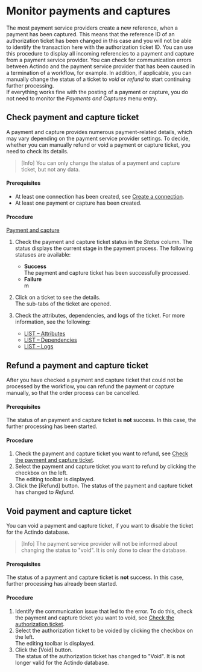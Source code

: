 # Monitor payments and captures

The most payment service providers create a new reference, when a payment has been captured. This means that the reference ID of an authorization ticket has been changed in this case and you will not be able to identify the transaction here with the authorization ticket ID.
You can use this procedure to display all incoming referencies to a payment and capture from a payment service provider.  You can check for communication errors between Actindo and the payment service provider that has been caused in a termination of a workflow, for example. In addition, if applicable, you can manually change the status of a ticket to *void* or *refund* to start continuing further processing.       
If everything works fine with the posting of a payment or capture, you do not need to monitor the *Payments and Captures* menu entry.   

## Check payment and capture ticket

A payment and capture provides numerous payment-related details, which may vary depending on the payment service provider settings. To decide, whether you can manually refund or void a payment or capture ticket, you need to check its details.
> [Info] You can only change the status of a payment and capture ticket, but not any data.

#### Prerequisites

- At least one connection has been created, see [Create a connection](../Integration/01_ManageConnections.md#create-a-connection).
- At least one payment or capture has been created.

#### Procedure
[Payment and capture](../../Assets/Screenshots/Payments/PaymentsAndCaptures/DispatchNotes.png "[Payment and capture ticket]")

1. Check the payment and capture ticket status in the *Status* column. The status displays the current stage in the payment process. The following statuses are available: 
    - **Success**   
    The payment and capture ticket has been successfully processed.
    - **Failure**   
    m
    
2. Click on a ticket to see the details.   
    The sub-tabs of the ticket are opened. <!---Wie wird das richtig genannt?-->  
3. Check the attributes, dependencies, and logs of the ticket. For more information, see the following:
     - [LIST &ndash; Attributes](../UserInterface/03_ListPaymentsAndCaptures.md#payments-and-captures-–-attributes)
     - [LIST &ndash; Dependencies](../UserInterface/03_ListPaymentsAndCaptures.md#payments-and-captures-–-dependencies)
     - [LIST &ndash; Logs](../UserInterface/03_ListPaymentsAndCaptures.md#payments-and-captures-–-logs)

## Refund a payment and capture ticket

After you have checked a payment and capture ticket that could not be processed by the workflow, you can refund the payment or capture manually, so that the order process can be cancelled.

#### Prerequisites

The status of an payment and capture ticket is **not** success. In this case, the further processing has been started. <!---ist das richtig-->

#### Procedure
1. Check the payment and capture ticket you want to refund, see [Check the payment and capture ticket](02_ManagePaymentsAndCaptures.md#check-payment-and-capture-ticket).
2. Select the payment and capture ticket you want to refund by clicking the checkbox on the left.   
    The editing toolbar is displayed.
3. Click the [Refund] button. <!---was passsiert dann-->
   The status of the payment and capture ticket has changed to *Refund*.

## Void payment and capture ticket

You can void a payment and capture ticket, if you want to disable the ticket for the Actindo database. 
> [Info] The payment service provider will not be informed about changing the status to "void". It is only done to clear the database.

#### Prerequisites

The status of a payment and capture ticket is **not** success. In this case, further processing has already been started. <!---ist das richtig-->

#### Procedure

 1. Identify the communication issue that led to the error. To do this, check the payment and capture ticket you want to void, see [Check the authorization ticket](02_ManagePaymentsAndCaptures.md#check-payment-and-capture-ticket).
2. Select the authorization ticket to be voided by clicking the checkbox on the left.   
    The editing toolbar is displayed.
3. Click the [Void] button.  <!---was passsiert dann-->   
   The status of the authorization ticket has changed to "Void". It is not longer valid for the Actindo database.